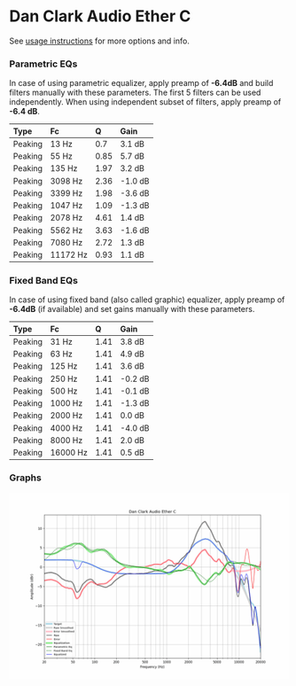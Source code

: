 # Dan Clark Audio Ether C
See [usage instructions](https://github.com/jaakkopasanen/AutoEq#usage) for more options and info.

### Parametric EQs
In case of using parametric equalizer, apply preamp of **-6.4dB** and build filters manually
with these parameters. The first 5 filters can be used independently.
When using independent subset of filters, apply preamp of **-6.4 dB**.

| Type    | Fc       |    Q | Gain    |
|:--------|:---------|:-----|:--------|
| Peaking | 13 Hz    | 0.7  | 3.1 dB  |
| Peaking | 55 Hz    | 0.85 | 5.7 dB  |
| Peaking | 135 Hz   | 1.97 | 3.2 dB  |
| Peaking | 3098 Hz  | 2.36 | -1.0 dB |
| Peaking | 3399 Hz  | 1.98 | -3.6 dB |
| Peaking | 1047 Hz  | 1.09 | -1.3 dB |
| Peaking | 2078 Hz  | 4.61 | 1.4 dB  |
| Peaking | 5562 Hz  | 3.63 | -1.6 dB |
| Peaking | 7080 Hz  | 2.72 | 1.3 dB  |
| Peaking | 11172 Hz | 0.93 | 1.1 dB  |

### Fixed Band EQs
In case of using fixed band (also called graphic) equalizer, apply preamp of **-6.4dB**
(if available) and set gains manually with these parameters.

| Type    | Fc       |    Q | Gain    |
|:--------|:---------|:-----|:--------|
| Peaking | 31 Hz    | 1.41 | 3.8 dB  |
| Peaking | 63 Hz    | 1.41 | 4.9 dB  |
| Peaking | 125 Hz   | 1.41 | 3.6 dB  |
| Peaking | 250 Hz   | 1.41 | -0.2 dB |
| Peaking | 500 Hz   | 1.41 | -0.1 dB |
| Peaking | 1000 Hz  | 1.41 | -1.3 dB |
| Peaking | 2000 Hz  | 1.41 | 0.0 dB  |
| Peaking | 4000 Hz  | 1.41 | -4.0 dB |
| Peaking | 8000 Hz  | 1.41 | 2.0 dB  |
| Peaking | 16000 Hz | 1.41 | 0.5 dB  |

### Graphs
![](./Dan%20Clark%20Audio%20Ether%20C.png)